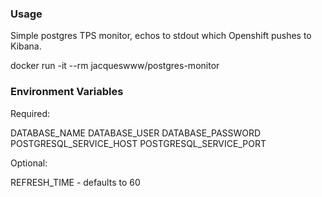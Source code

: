 ### Usage

Simple postgres TPS monitor, echos to stdout which Openshift pushes to
Kibana.

docker run -it --rm jacqueswww/postgres-monitor

### Environment Variables

Required:

DATABASE_NAME
DATABASE_USER
DATABASE_PASSWORD
POSTGRESQL_SERVICE_HOST
POSTGRESQL_SERVICE_PORT

Optional:

REFRESH_TIME - defaults to 60
